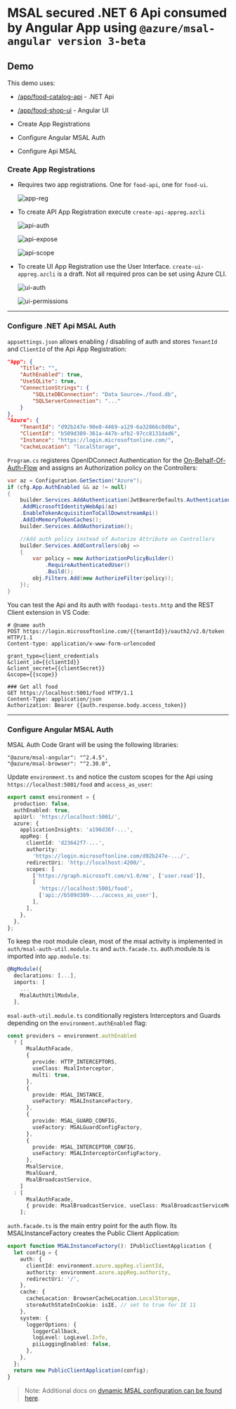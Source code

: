 # MSAL secured .NET 6 Api consumed by Angular App using `@azure/msal-angular version 3-beta`

## Demo

This demo uses:

- [/app/food-catalog-api](/app/food-catalog-api) - .NET Api  
- [/app/food-shop-ui](/app/food-shop-ui) - Angular UI

- Create App Registrations
- Configure Angular MSAL Auth
- Configure Api MSAL 

### Create App Registrations

- Requires two app registrations. One for `food-api`, one for `food-ui`.

  ![app-reg](./_images/msal-app.png)

- To create API App Registration execute `create-api-appreg.azcli`

  ![api-auth](./_images/api-auth.png)

  ![api-expose](./_images/api-expose.png)

  ![api-scope](./_images/api-scope.png)

- To create UI App Registration use the User Interface. `create-ui-appreg.azcli` is a draft. Not all required pros can be set using Azure CLI.

  ![ui-auth](./_images/ui-auth.png)

  ![ui-permissions](./_images/ui-permissions.png)

---
### Configure .NET Api MSAL Auth

`appsettings.json` allows enabling / disabling of auth and stores `TenantId` and `ClientId` of the Api App Registration:

```json
"App": {
    "Title": "",
    "AuthEnabled": true,
    "UseSQLite": true,
    "ConnectionStrings": {
        "SQLiteDBConnection": "Data Source=./food.db",
        "SQLServerConnection": "..."
    }
},
"Azure": {
    "TenantId": "d92b247e-90e0-4469-a129-6a32866c0d0a",
    "ClientId": "b509d389-361a-447b-afb2-97cc8131dad6",
    "Instance": "https://login.microsoftonline.com/",
    "cacheLocation": "localStorage",
```

`Program.cs` registeres OpenIDConnect Authentication for the [On-Behalf-Of-Auth-Flow](https://learn.microsoft.com/en-us/azure/active-directory/develop/v2-oauth2-on-behalf-of-flow) and assigns an Authorization policy on the Controllers:

```c#
var az = Configuration.GetSection("Azure");
if (cfg.App.AuthEnabled && az != null)
{
    builder.Services.AddAuthentication(JwtBearerDefaults.AuthenticationScheme)
    .AddMicrosoftIdentityWebApi(az)
    .EnableTokenAcquisitionToCallDownstreamApi()
    .AddInMemoryTokenCaches();
    builder.Services.AddAuthorization();

    //Add auth policy instead of Autorize Attribute on Controllers
    builder.Services.AddControllers(obj =>
    {
        var policy = new AuthorizationPolicyBuilder()
            .RequireAuthenticatedUser()
            .Build();
        obj.Filters.Add(new AuthorizeFilter(policy));
    });
}
```

You can test the Api and its auth with `foodapi-tests.http` and the REST Client extension in VS Code:

```
# @name auth
POST https://login.microsoftonline.com/{{tenantId}}/oauth2/v2.0/token HTTP/1.1
Content-type: application/x-www-form-urlencoded

grant_type=client_credentials
&client_id={{clientId}}
&client_secret={{clientSecret}}
&scope={{scope}}

### Get all food
GET https://localhost:5001/food HTTP/1.1
Content-Type: application/json
Authorization: Bearer {{auth.response.body.access_token}}
```
---
### Configure Angular MSAL Auth

MSAL Auth Code Grant will be using the following libraries:

```
"@azure/msal-angular": "^2.4.5",
"@azure/msal-browser": "^2.30.0",
```

Update `environment.ts` and notice the custom scopes for the Api using `https://localhost:5001/food` and `access_as_user`:

```typescript
export const environment = {
  production: false,
  authEnabled: true,
  apiUrl: 'https://localhost:5001/',
  azure: {
    applicationInsights: 'a196d36f-...',
    appReg: {
      clientId: 'd23642f7-...',
      authority:
        'https://login.microsoftonline.com/d92b247e-.../',
      redirectUri: 'http://localhost:4200/',
      scopes: [
        ['https://graph.microsoft.com/v1.0/me', ['user.read']],
        [
          'https://localhost:5001/food',
          ['api://b509d389-.../access_as_user'],
        ],
      ],
    },
  },
};
```

To keep the root module clean, most of the msal activity is implemented in `auth/msal-auth-util.module.ts` and `auth.facade.ts`. auth.module.ts is imported into `app.module.ts`:

```typescript
@NgModule({
  declarations: [...],
  imports: [
    ...
    MsalAuthUtilModule,
  ],
```


`msal-auth-util.module.ts` conditionally registers Interceptors and Guards depending on the `environment.authEnabled` flag:

```typescript
const providers = environment.authEnabled
  ? [
      MsalAuthFacade,
      {
        provide: HTTP_INTERCEPTORS,
        useClass: MsalInterceptor,
        multi: true,
      },
      {
        provide: MSAL_INSTANCE,
        useFactory: MSALInstanceFactory,
      },
      {
        provide: MSAL_GUARD_CONFIG,
        useFactory: MSALGuardConfigFactory,
      },
      {
        provide: MSAL_INTERCEPTOR_CONFIG,
        useFactory: MSALInterceptorConfigFactory,
      },
      MsalService,
      MsalGuard,
      MsalBroadcastService,
    ]
  : [
      MsalAuthFacade,
      { provide: MsalBroadcastService, useClass: MsalBroadcastServiceMock },
    ];
```

`auth.facade.ts` is the main entry point for the auth flow. Its MSALInstanceFactory creates the Public Client Application:

```typescript
export function MSALInstanceFactory(): IPublicClientApplication {
  let config = {
    auth: {
      clientId: environment.azure.appReg.clientId,
      authority: environment.azure.appReg.authority,
      redirectUri: '/',
    },
    cache: {
      cacheLocation: BrowserCacheLocation.LocalStorage,
      storeAuthStateInCookie: isIE, // set to true for IE 11
    },
    system: {
      loggerOptions: {
        loggerCallback,
        logLevel: LogLevel.Info,
        piiLoggingEnabled: false,
      },
    },
  };
  return new PublicClientApplication(config);
}
```

>Note: Additional docs on [dynamic MSAL configuration can be found here](https://github.com/AzureAD/microsoft-authentication-library-for-js/blob/dev/lib/msal-angular/docs/v2-docs/configuration.md).
